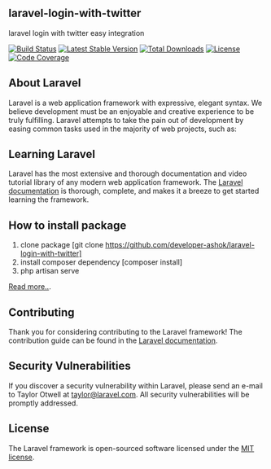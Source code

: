## laravel-login-with-twitter
laravel login with twitter easy integration

<p><a href="https://travis-ci.org/stripe/stripe-php" rel="nofollow noindex noopener external"><img src="https://camo.githubusercontent.com/c19cac7204126671fc23b887d2084fe5e7fb0b38/68747470733a2f2f7472617669732d63692e6f72672f7374726970652f7374726970652d7068702e7376673f6272616e63683d6d6173746572" alt="Build Status"></a>
<a href="https://packagist.org/packages/stripe/stripe-php" rel="nofollow noindex noopener external"><img src="https://camo.githubusercontent.com/86d735b822aaf5f5c05fe6910ff35b85d574b178/68747470733a2f2f706f7365722e707567782e6f72672f7374726970652f7374726970652d7068702f762f737461626c652e737667" alt="Latest Stable Version"></a>
<a href="https://packagist.org/packages/stripe/stripe-php" rel="nofollow noindex noopener external"><img src="https://camo.githubusercontent.com/6fa1771031de53e6a4364f10374da2c0552d5d1d/68747470733a2f2f706f7365722e707567782e6f72672f7374726970652f7374726970652d7068702f646f776e6c6f6164732e737667" alt="Total Downloads"></a>
<a href="https://packagist.org/packages/stripe/stripe-php" rel="nofollow noindex noopener external"><img src="https://camo.githubusercontent.com/03c76a26359da6ba7bab9f35c08245b41e495812/68747470733a2f2f706f7365722e707567782e6f72672f7374726970652f7374726970652d7068702f6c6963656e73652e737667" alt="License"></a>
<a href="https://coveralls.io/r/stripe/stripe-php?branch=master" rel="nofollow noindex noopener external"><img src="https://camo.githubusercontent.com/29a44d561401a854f01295cc609e2b506c7c0b36/68747470733a2f2f636f766572616c6c732e696f2f7265706f732f7374726970652f7374726970652d7068702f62616467652e7376673f6272616e63683d6d6173746572" alt="Code Coverage"></a></p>

## About Laravel

Laravel is a web application framework with expressive, elegant syntax. We believe development must be an enjoyable and creative experience to be truly fulfilling. Laravel attempts to take the pain out of development by easing common tasks used in the majority of web projects, such as:

## Learning Laravel

Laravel has the most extensive and thorough documentation and video tutorial library of any modern web application framework. The [Laravel documentation](https://laravel.com/docs) is thorough, complete, and makes it a breeze to get started learning the framework.

## How to install package

1. clone package [git clone https://github.com/developer-ashok/laravel-login-with-twitter]
2. install composer dependency [composer install]
3. php artisan serve

<a href="https://codescompanion.com/easy-integration-of-twitter-login-with-laravel-5-x">Read more..</a>.


## Contributing

Thank you for considering contributing to the Laravel framework! The contribution guide can be found in the [Laravel documentation](http://laravel.com/docs/contributions).

## Security Vulnerabilities

If you discover a security vulnerability within Laravel, please send an e-mail to Taylor Otwell at taylor@laravel.com. All security vulnerabilities will be promptly addressed.

## License

The Laravel framework is open-sourced software licensed under the [MIT license](http://opensource.org/licenses/MIT).
